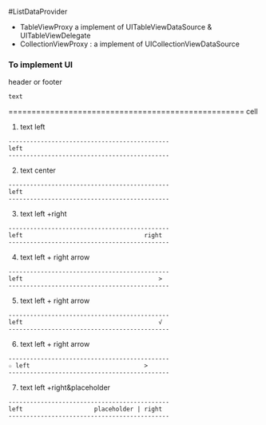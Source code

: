 #ListDataProvider
- TableViewProxy a implement of UITableViewDataSource & UITableViewDelegate
- CollectionViewProxy : a implement of UICollectionViewDataSource


### To implement UI
header or footer
```
text
```


===================================================
cell
1. text left 
``` 
---------------------------------------------
left 	                             
---------------------------------------------
```

2. text center 
``` 
---------------------------------------------
left 	                             
---------------------------------------------
```

3. text left +right
``` 
---------------------------------------------
left 	                              right
---------------------------------------------
```

4. text left  + right arrow
```
---------------------------------------------
left 	                                  >                 
---------------------------------------------
```

5. text left  + right arrow
```
---------------------------------------------
left 	                                  √                 
---------------------------------------------
```

6. text left  + right arrow
```
---------------------------------------------
☆ left 	                              >                 
---------------------------------------------
```

7. text left +right&placeholder
``` 
---------------------------------------------
left 	                placeholder | right
---------------------------------------------
```



